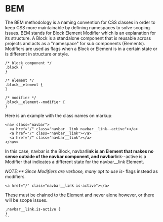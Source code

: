 # BEM

The BEM methodology is a naming convention for CSS classes in order to keep CSS more maintainable by defining namespaces to solve scoping issues. BEM stands for Block Element Modifier which is an explanation for its structure. A Block is a standalone component that is reusable across projects and acts as a "namespace" for sub components (Elements). Modifiers are used as flags when a Block or Element is in a certain state or is different in structure or style.

```
/* block component */
.block {
}

/* element */
.block__element {
}

/* modifier */
.block__element--modifier {
}
```

Here is an example with the class names on markup:

```
<nav class="navbar">
  <a href="/" class="navbar__link navbar__link--active"></a>
  <a href="/" class="navbar__link"></a>
  <a href="/" class="navbar__link"></a>
</nav>
```

In this case, navbar is the Block, navbar**link is an Element that makes no sense outside of the navbar component, and navbar**link--active is a Modifier that indicates a different state for the navbar\_\_link Element.

_NOTE:\*\* Since Modifiers are verbose, many opt to use is-_ flags instead as modifiers.

```
<a href="/" class="navbar__link is-active"></a>
```

These must be chained to the Element and never alone however, or there will be scope issues.

```
.navbar__link.is-active {
}
``
```

